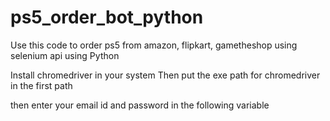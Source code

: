 # ps5_order_bot_python
Use this code to order ps5 from amazon, flipkart, gametheshop using selenium api using Python

Install chromedriver in your system
Then put the exe path for chromedriver in the first path

then enter your email id and password in the following variable
